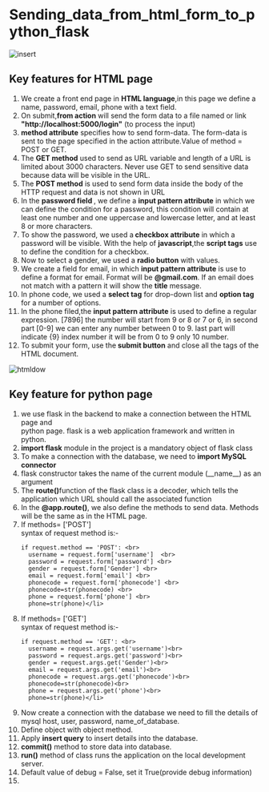 # Sending_data_from_html_form_to_python_flask  
![insert](https://user-images.githubusercontent.com/47202519/53413964-90c24e00-39f3-11e9-98d2-453835d257b3.jpg)

## Key features for HTML  page
<ol>
  <li>We create a front end page in <strong>HTML language</strong>,in this page we define a name, password, email, phone with a text field.</li>
  <li>On submit,<strong>from action</strong> will send the form data to a file named or link <strong>"http://localhost:5000/login"</strong> (to process the input)</li>
  <li><strong>method attribute</strong> specifies how to send form-data. The form-data is sent to the page specified in the action attribute.Value of method = POST or GET.</li>
  <li>The <strong>GET method</strong> used to send as URL variable and length of a URL is limited about 3000 characters. Never use GET to send sensitive data because data will be visible in the URL.</li>
  <li>The <strong>POST method</strong> is used to send form data inside the body of the HTTP request and data is not shown in URL</li>
  <li>In the <strong>password field </strong>, we define a <strong>input pattern attribute</strong> in which we can define the condition for a password, this condition will contain at least one number and one uppercase and lowercase letter, and at least 8 or more characters.</li>
  <li>To show the password, we used a<strong> checkbox attribute</strong> in which a password will be visible. With the help of <strong>javascript</strong>,the <strong>script tags</strong> use to define the condition for a checkbox. </li>
  <li>Now to select a gender, we used a <strong> radio button</strong> with values.  </li>
  <li>We create a field for email, in which <strong>input pattern attribute</strong> is use to define a format for email. Format will be <strong>@gmail.com</strong>. If an email does not match with a pattern it will show the <strong>title</strong> message. </li>
  <li>In phone code, we used a <strong>select tag</strong> for drop-down list and <strong>option tag</strong> for a number of options.</li>
  <li>In the phone filed,the <strong>input pattern attribute</strong> is used to define a regular expression. [7896] the number will start from 9 or 8 or 7 or 6, in second part [0-9] we can enter any number between 0 to 9. last part will indicate {9} index number it will be from 0 to 9 only 10 number.</li>
  <li>To submit your form, use the<strong> submit button</strong> and close all the tags of the HTML document.</li>
  </ol>  
  
  ![htmldow](https://user-images.githubusercontent.com/47202519/53476378-41822900-3a98-11e9-98f2-503d4f1155d6.png)
  
  
  ## Key feature for python page
  <ol>
  <li>we use flask in the backend to make a connection between the HTML page and<br> python page. flask is a web application framework and written in python.</li>
  <li><strong>import flask</strong> module in the project is a mandatory object of flask class  </li>
  <li>To make a connection with the database, we need to <strong>import MySQL connector</strong></li>
  <li>flask constructor takes the name of the current module (__name__) as an argument</li>
  <li>The <strong>route()</strong>function of the flask class is a decoder, which tells the application which URL should call the associated function</li>
  <li>In the <strong>@app.route()</strong>, we also define the methods to send data. Methods will be the same as in the HTML page. </li>
  <li>If methods= ['POST']  <br>
    syntax of request method is:-  <br>  
    
    if request.method == 'POST': <br>
      username = request.form['username']  <br>
      password = request.form['password'] <br>
      gender = request.form['Gender'] <br>
      email = request.form['email'] <br>
      phonecode = request.form['phonecode'] <br>
      phonecode=str(phonecode) <br>
      phone = request.form['phone'] <br>
      phone=str(phone)</li>
  <li>If methods= ['GET']  <br>
    syntax of request method is:- <br>   
  
    if request.method == 'GET': <br>
      username = request.args.get('username')<br>
      password = request.args.get('password')<br>
      gender = request.args.get('Gender')<br>
      email = request.args.get('email')<br>
      phonecode = request.args.get('phonecode')<br>
      phonecode=str(phonecode)<br>
      phone = request.args.get('phone')<br>
      phone=str(phone)</li>
  <li>Now create a connection with the database we need to fill the details of mysql host, user, password, name_of_database.</li>
  <li>Define object with object method.</li>
  <li>Apply <strong>insert query</strong> to insert details into the database.</li>
  <li><strong>commit()</strong> method to store data into database. </li>
  <li><strong>run()</strong> method of class runs the application on the local development server.</li>
  <li>Default value of debug = False, set it True(provide debug information) </li>
  <li></li>
</ol>
